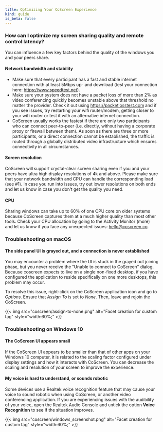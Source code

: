 ```yaml
---
title: Optimizing Your CoScreen Experience
kind: guide
is_beta: false
---
```


### How can I optimize my screen sharing quality and remote control latency?

You can influence a few key factors behind the quality of the windows you and your peers share.

#### Network bandwidth and stability

* Make sure that every participant has a fast and stable internet connection with at least 5Mbps up- and download (test your connection here: https://www.speedtest.net).
* Make sure your system does not have a packet loss of more than 2% as video conferencing quickly becomes unstable above that threshold no matter the provider. Check it out using https://packetlosstest.com and if you see issues, try restarting your wifi router/modem, getting closer to your wifi router or test it with an alternative internet connection.
* CoScreen usually works the fastest if there are only two participants who can connect peer-to-peer (i.e. directly, without having a corporate proxy or firewall between them). As soon as there are three or more participants, or a direct connection cannot be established, the traffic is routed through a globally distributed video infrastructure which ensures connectivity in all circumstances.

#### Screen resolution
CoScreen will support crystal-clear screen sharing even if you and your peers have ultra high display resolutions of 4k and above. Please make sure that your network bandwidth and CPU can handle the corresponding load (see #1). In case you run into issues, try out lower resolutions on both ends and let us know in case you don't get the quality you need.

#### CPU
Sharing windows can take up to 60% of one CPU core on older systems because CoScreen captures them at a much higher quality than most other tools. Check your CPU allocation by going to the Activity Monitor (more) and let us know if you face any unexpected issues: hello@coscreen.co.

### Troubleshooting on macOS

#### The side panel UI is grayed out, and a connection is never established

You may encounter a problem where the UI is stuck in the grayed out joining phase, but you never receive the "Unable to connect to CoScreen" dialog. Because coscreen expects to live on a single non-fixed desktop, if you have configured the application to reside specifically on one more desktops, this problem may occur.

To resolve this issue, right-click on the CoScreen application icon and go to _Options_. Ensure that _Assign To_ is set to _None_. Then, leave and rejoin the CoScreen.

{{< img src="coscreen/assign-to-none.png" alt="Facet creation for custom tag" style="width:60%;" >}}

### Troubleshooting on Windows 10

#### The CoScreen UI appears small

If the CoScreen UI appears to be smaller than that of other apps on your Windows 10 computer, it is related to the scaling factor configured under display settings and how it interacts with CoScreen. You can decrease the scaling and resolution of your screen to improve the experience.

<!-- video: https://www.loom.com/share/221e5a22f8d340469d2f7bb601e1c39e?t=117 -->

#### My voice is hard to understand, or sounds robotic

Some devices use a Realtek voice recognition feature that may cause your voice to sound robotic when using CoScreen, or another video conferencing application. If you are experiencing issues with the audibility of your voice, open the Realtek Audio Console and untick the option **Voice Recognition** to see if the situation improves.

{{< img src="coscreen/windows_screenshot.png" alt="Facet creation for custom tag" style="width:60%;" >}}